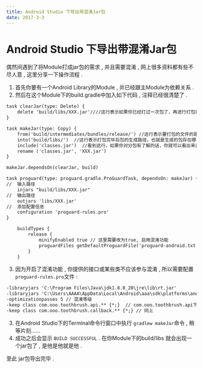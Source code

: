 ```yaml
---
title: Android Studio 下导出带混淆Jar包
date: 2017-3-3
---
```




# Android Studio 下导出带混淆Jar包 

偶然间遇到了将Module打成jar包的需求 , 并且需要混淆 , 网上很多资料都有些不尽人意 , 这里分享一下操作流程 .  

1. 首先你要有一个Android Library的Module , 并已经跟主Module为依赖关系 .
2. 然后在这个Module下的build.gradle中加入如下代码 , 注释已经很清楚了 . 

```xml
task clearJar(type: Delete) {
    delete 'build/libs/XXX.jar'////这行表示如果你已经打过一次包了，再进行打包则把原来的包删掉
}

task makeJar(type: Copy) {
    from('build/intermediates/bundles/release/') //这行表示要打包的文件的路径，根据下面的内容，其实是该路径下的classes.jar
    into('build/libs/')  //这行表示打包完毕后包的生成路径，也就是生成的包存在哪
    include('classes.jar')  //看到这行，如果你对分包有了解的话，你就可以看出来这行它只是将一些类打包了
    rename ('classes.jar', 'XXX.jar')
}

makeJar.dependsOn(clearJar, build)

task proguard(type: proguard.gradle.ProGuardTask, dependsOn: makeJar) {
//  输入路径
    injars "build/libs/XXX.jar"
//  输出路径
    outjars 'libs/XXX.jar'
//  添加配置信息
    configuration 'proguard-rules.pro'
}
```



```xml
	buildTypes {
        release {
            minifyEnabled true // 这里需要改为true, 启用混淆功能
            proguardFiles getDefaultProguardFile('proguard-android.txt'), 'proguard-rules.pro'
        }
    }
```

3. 因为开启了混淆功能 , 你提供的接口或某些类不应该参与混淆 , 所以需要配置`proguard-rules.pro`文件 :

```xml
-libraryjars 'C:\Program Files\Java\jdk1.8.0_20\jre\lib\rt.jar'
-libraryjars 'C:\Users\AAAA\AppData\Local\Android\aaa\sdk\platforms\android-21\android.jar'
-optimizationpasses 5 // 混淆等级
-keep class com.ooo.toothbrush.api.** {*;}  // com.ooo.toothbrush.api下的所有类都不参与混淆
-keep class com.ooo.toothbrush.callback.** {*;} // 同上
```

3. 在Android Studio下的Terminal命令行窗口中执行 `gradlew makeJar`命令 , 稍等片刻......
4. 成功之后会显示 `BUILD SUCCESSFUL` . 在你Module下的build/libs 就会出现一个jar包了 , 是他是他就是他 . 

至此 jar包导出完毕 . 